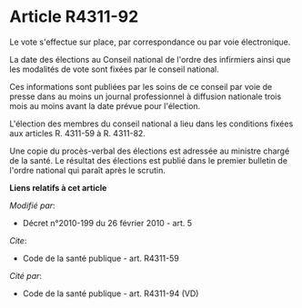 # Article R4311-92

Le vote s'effectue sur place, par correspondance ou par voie électronique. 

La date des élections au Conseil national de l'ordre des infirmiers ainsi que les modalités de vote sont fixées par le
conseil national. 

Ces informations sont publiées par les soins de ce conseil par voie de presse dans au moins un journal professionnel à
diffusion nationale trois mois au moins avant la date prévue pour l'élection.

L'élection des membres du conseil national a lieu dans les conditions fixées aux articles R. 4311-59 à R. 4311-82. 

Une copie du procès-verbal des élections est adressée au ministre chargé de la santé. Le résultat des élections est publié
dans le premier bulletin de l'ordre national qui paraît après le scrutin.

**Liens relatifs à cet article**

_Modifié par_:

  - Décret n°2010-199 du 26 février 2010 - art. 5

_Cite_:

  - Code de la santé publique - art. R4311-59

_Cité par_:

  - Code de la santé publique - art. R4311-94 (VD)
